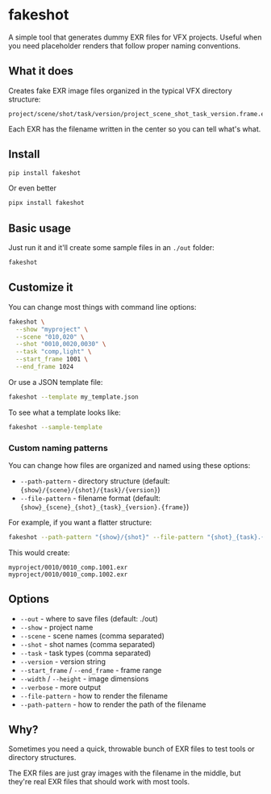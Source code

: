 # fakeshot

A simple tool that generates dummy EXR files for VFX projects. Useful when you need placeholder renders that follow proper naming conventions.

## What it does

Creates fake EXR image files organized in the typical VFX directory structure:

```
project/scene/shot/task/version/project_scene_shot_task_version.frame.exr
```

Each EXR has the filename written in the center so you can tell what's what.

## Install

```bash
pip install fakeshot
```

Or even better
```bash
pipx install fakeshot
```

## Basic usage

Just run it and it'll create some sample files in an `./out` folder:

```bash
fakeshot
```

## Customize it

You can change most things with command line options:

```bash
fakeshot \
  --show "myproject" \
  --scene "010,020" \
  --shot "0010,0020,0030" \
  --task "comp,light" \
  --start_frame 1001 \
  --end_frame 1024
```

Or use a JSON template file:

```bash
fakeshot --template my_template.json
```

To see what a template looks like:

```bash
fakeshot --sample-template
```

### Custom naming patterns

You can change how files are organized and named using these options:

- `--path-pattern` - directory structure (default: `{show}/{scene}/{shot}/{task}/{version}`)
- `--file-pattern` - filename format (default: `{show}_{scene}_{shot}_{task}_{version}.{frame}`)

For example, if you want a flatter structure:

```bash
fakeshot --path-pattern "{show}/{shot}" --file-pattern "{shot}_{task}.{frame}"
```

This would create:

```
myproject/0010/0010_comp.1001.exr
myproject/0010/0010_comp.1002.exr
```
## Options

- `--out` - where to save files (default: ./out)
- `--show` - project name
- `--scene` - scene names (comma separated)
- `--shot` - shot names (comma separated)
- `--task` - task types (comma separated)
- `--version` - version string
- `--start_frame` / `--end_frame` - frame range
- `--width` / `--height` - image dimensions
- `--verbose` - more output
- `--file-pattern` - how to render the filename
- `--path-pattern` - how to render the path of the filename

## Why?

Sometimes you need a quick, throwable bunch of EXR files to test tools or directory structures.

The EXR files are just gray images with the filename in the middle, but they're real EXR files that should work with most tools.
